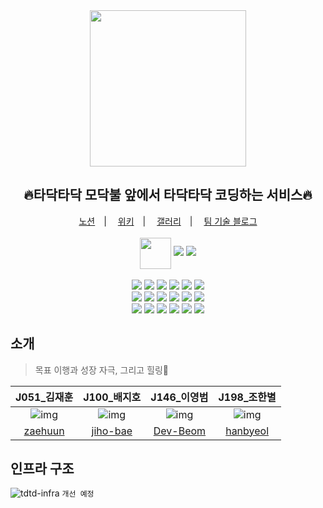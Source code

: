 <div align="center">
  <img src="https://user-images.githubusercontent.com/66074802/139095282-6cfa9dc3-e46c-4728-b4df-383d74be13a1.png" width="250">  
  <h2>🔥타닥타닥 모닥불 앞에서 타닥타닥 코딩하는 서비스🔥</h2>
  <a href="https://painted-albatross-4c9.notion.site/bf8781900de84dfc9652697dda563767">노션</a>　|　
  <a href="https://github.com/boostcampwm-2021/web15-TadakTadak/wiki">위키</a>　|　
  <a href="https://painted-albatross-4c9.notion.site/fd520bbe4d9247c0babe86b15369ae25">갤러리</a>　|　
  <a href="">팀 기술 블로그</a>
  <br><br>
  <img style="vertical-align:middle" src="https://user-images.githubusercontent.com/66074802/139094873-47da92d6-ebd3-4307-b83e-08d6a648a62b.png" width="50"> 
  <a href="https://hits.seeyoufarm.com"><img src="https://hits.seeyoufarm.com/api/count/incr/badge.svg?url=https%3A%2F%2Fgithub.com%2Fboostcampwm-2021%2Fweb15-TadakTadak&count_bg=%23FF2B03&title_bg=%23555555&icon=&icon_color=%23E7E7E7&title=hits&edge_flat=false"/></a> 
  <img src="https://img.shields.io/badge/release-0.0.1-339933">  
<!--   <img src="https://github.com/boostcampwm-2021/web15-TadakTadak/actions/workflows/<WORKFLOW_FILE>/badge.svg">   -->
  <br><br>
</div>
<div align="center">
  <img src="https://img.shields.io/badge/node-0.0.0-339933?logo=node.js"> 
  <img src="https://img.shields.io/badge/Express-0.0.0-000000?logo=express"> 
  <img src="https://img.shields.io/badge/TypeScript-0.0.0-3178C6?logo=typescript"> 
  <img src="https://img.shields.io/badge/React-0.0.0-61DAFB?logo=React"> 
  <img src="https://img.shields.io/badge/Docker-0.0.0-2496ED?logo=Docker"> 
  <img src="https://img.shields.io/badge/Nginx-0.0.0-009639?logo=Nginx"> 
</div>

<div align="center">
  <img src="https://img.shields.io/badge/ESLint-0.0.0-4B32C3?logo=ESLint"> 
  <img src="https://img.shields.io/badge/Prettier-0.0.0-F7B93E?logo=Prettier"> 
  <img src="https://img.shields.io/badge/Babel-0.0.0-F9DC3E?logo=Babel"> 
  <img src="https://img.shields.io/badge/npm-0.0.0-CB3837?logo=npm"> 
  <img src="https://img.shields.io/badge/Styled_Components-0.0.0-DB7093?logo=styled-components"> 
  <img src="https://img.shields.io/badge/Webpack-0.0.0-8DD6F9?logo=Webpack"> 
</div>

<div align="center">
  <img src="https://img.shields.io/badge/GitHub_Actions-0.0.0-2088FF?logo=GitHub Actions"> 
  <img src="https://img.shields.io/badge/MySQL-0.0.0-4479A1?logo=MySQL"> 
  <img src="https://img.shields.io/badge/Socket.io-0.0.0-010101?logo=Socket.io"> 
  <img src="https://img.shields.io/badge/WebRTC-0.0.0-333333?logo=WebRTC"> 
  <img src="https://img.shields.io/badge/Ubuntu-0.0.0-E95420?logo=Ubuntu"> 
  <img src="https://img.shields.io/badge/Naver_Cloud_Platform-0.0.0-03C75A?logo=Naver"> 
</div>

## 소개
> 목표 이행과 성장 자극, 그리고 힐링🌼    
   
| J051_김재훈 | J100_배지호 | J146_이영범 | J198_조한별 |
|:--------:|:--------:|:--------:|:--------:|
| ![img](https://avatars.githubusercontent.com/u/51132077?s=120&v=4) | ![img](https://avatars.githubusercontent.com/u/67041709?s=120&v=4) | ![img](https://avatars.githubusercontent.com/u/66074802?s=120&v=4) | ![img](https://avatars.githubusercontent.com/u/78056880?s=120&v=4)     |
| [zaehuun](https://github.com/zaehuun) | [jiho-bae](https://github.com/jiho-bae) | [Dev-Beom](https://github.com/Dev-Beom) | [hanbyeol](https://github.com/Narastro) |

## 인프라 구조
![tdtd-infra](https://user-images.githubusercontent.com/66074802/139101797-542d9272-5a3e-4d81-b5e8-a93ff383c225.png)
`개선 예정`
